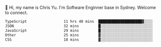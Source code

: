 👋 Hi, my name is Chris Yu. I'm Software Enginner base in Sydney. Welcome to connect.

<!--START_SECTION:waka-->

```txt
TypeScript                 11 hrs 40 mins  ████████████████████▓░░░░   82.58 %
JSON                       32 mins         █░░░░░░░░░░░░░░░░░░░░░░░░   03.78 %
JavaScript                 29 mins         █░░░░░░░░░░░░░░░░░░░░░░░░   03.51 %
Other                      25 mins         ▓░░░░░░░░░░░░░░░░░░░░░░░░   03.02 %
CSS                        18 mins         ▓░░░░░░░░░░░░░░░░░░░░░░░░   02.20 %
```

<!--END_SECTION:waka-->
